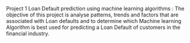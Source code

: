 Project 1
Loan Default prediction using machine learning algorithms : The objective of this project is analyse patterns, trends and factors that are associated with Loan defaults and to determine which Machine learning Algorithm is best used for predicting a Loan Default of customers in the financial industry.

